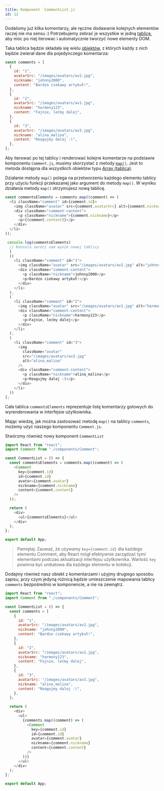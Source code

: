 ```yaml
---
title: Komponent `CommentList.js`
id: 12
---
```



Dodalismy już kilka komentarzy, ale ręczne dodawanie kolejnych elementów raczej nie ma sensu :)
Potrzebujemy zebrać je wszystkie w jedną <a href="/glossary/tablica/" target="_blank">tablicę</a>, aby móc po niej iterowac i automatycznie tworzyć nowe elementy DOM.

Taka tablica będzie składała się wielu <a href="/glossary/obiekt/" target="_blank">obiektów</a>, z których każdy z nich będzie zwierał dane dla pojedynczego komentarza:

```js
const comments = [
  {
    id: "1",
    avatarSrc: "/images/avatars/av2.jpg",
    nickname: "johnny2000",
    content: "Bardzo ciekawy artykuł!",
  },
  {
    id: "2",
    avatarSrc: "/images/avatars/av1.jpg",
    nickname: "harmony123",
    content: "Fajnie, lećmy dalej",
  },
  {
    id: "3",
    avatarSrc: "/images/avatars/av3.jpg",
    nickname: "alina_malina",
    content: "Reagujmy dalej :)",
  },
];
```

Aby iterować po tej tablicy i renderować kolejne komentarze na podstawie komponentu `Comment.js`, musimy skorzystać z metody <a href="/glossary/petle/" target="_blank">`map()`</a>. Jest to metoda dostępna dla wszystkich obiektów typu <a href="/glossary/tablica/" target="_blank">Array (tablica)</a>.

Działanie metody `map()` polega na przetworzeniu każdego elementu tablicy przy użyciu funkcji przekazanej jako argument do metody `map()`. W wyniku działania metody `map()` otrzymujesz nową tablicę.

```js
const commentsElements = comments.map((comment) => (
  <li className="comment" id={comment.id}>
    <img className="avatar" src={comment.avatarSrc} alt={comment.nickname} />
    <div className="comment-content">
      <p className="nickname">{comment.nickname}</p>
      <p>{(comment.content)}</p>
    </div>
  </li>
));

 console.log(commentsElements)
  // Konsola zwróci nam wynik nowej tablicy
  [
  ((
    <li className="comment" id="1">
      <img className="avatar" src="/images/avatars/av2.jpg" alt="johnny2000" />
      <div className="comment-content">
        <p className="nickname">johnny2000</p>
        <p>Bardzo ciekawy artykuł!</p>
      </div>
    </li>
  ),
  (
    <li className="comment" id="2">
      <img className="avatar" src="/images/avatars/av1.jpg" alt="harmony123" />
      <div className="comment-content">
        <p className="nickname">harmony123</p>
        <p>Fajnie, lećmy dalej</p>
      </div>
    </li>
  ),
  (
    <li className="comment" id="3">
      <img
        className="avatar"
        src="/images/avatars/av3.jpg"
        alt="alina_malina"
      />
      <div className="comment-content">
        <p className="nickname">alina_malina</p>
        <p>Reagujmy dalej :)</p>
      </div>
    </li>
  ))
];
```

Cała tablica `commentsElements` reprezentuje listę komentarzy gotowych do wyrenderowania w interfejsie użytkownika.

Mając wiedzę, jak można zastosować metodę `map()` na tablicy `comments`, możemy użyć naszego komponentu `Comment.js`.

Stwórzmy również nowy komponent `CommentList`

```js
import React from "react";
import Comment from "./components/Comment";

const CommentList = () => {
  const commentsElements = comments.map((comment) => (
    <Comment
      key={comment.id}
      id={comment.id}
      avatar={comment.avatar}
      nickname={comment.nickname}
      content={comment.content}
    />
  ));

  return (
    <div>
      <ul>{commentsElements}</ul>
    </div>
  );
};

export default App;
```

> Pamiętaj:
> Zauważ, że używamy `key={comment.id}` dla każdego elementu Comment, aby React mógł efektywnie zarządzać tymi elementami podczas aktualizacji interfejsu użytkownika. Wartość `key` powinna być unikatowa dla każdego elementu w kolekcji.

Dodajmy również nasz obiekt z komentarzami i użyjmy drugiego sposobu zapisu, przy czym jedyną różnicą będzie umieszczenie mapowania tablicy `comments` bezpośrednio w komponencie, a nie na zewnątrz.

```js
import React from "react";
import Comment from "./components/Comment";

const CommentList = () => {
  const comments = [
    {
      id: "1",
      avatarSrc: "/images/avatars/av2.jpg",
      nickname: "johnny2000",
      content: "Bardzo ciekawy artykuł!",
    },
    {
      id: "2",
      avatarSrc: "/images/avatars/av1.jpg",
      nickname: "harmony123",
      content: "Fajnie, lećmy dalej",
    },
    {
      id: "3",
      avatarSrc: "/images/avatars/av3.jpg",
      nickname: "alina_malina",
      content: "Reagujmy dalej :)",
    },
  ];

  return (
    <div>
      <ul>
        {comments.map((comment) => (
          <Comment
            key={comment.id}
            id={comment.id}
            avatar={comment.avatar}
            nickname={comment.nickname}
            content={comment.content}
          />
        ))}
      </ul>
    </div>
  );
};

export default App;
```
